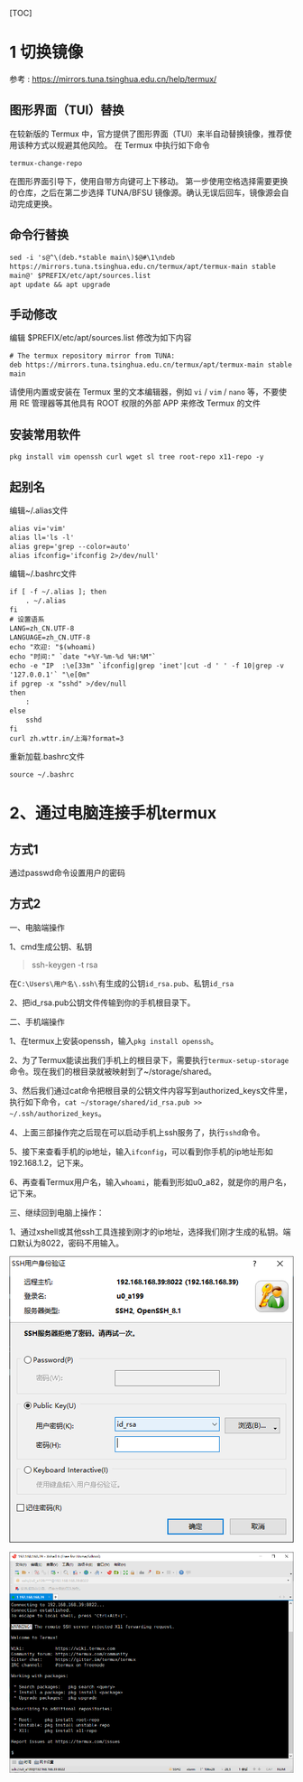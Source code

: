 [TOC]

# 1 切换镜像

参考 : https://mirrors.tuna.tsinghua.edu.cn/help/termux/

## 图形界面（TUI）替换
在较新版的 Termux 中，官方提供了图形界面（TUI）来半自动替换镜像，推荐使用该种方式以规避其他风险。 在 Termux 中执行如下命令
```shell
termux-change-repo
```
在图形界面引导下，使用自带方向键可上下移动。
第一步使用空格选择需要更换的仓库，之后在第二步选择 TUNA/BFSU 镜像源。确认无误后回车，镜像源会自动完成更换。

## 命令行替换
```shell
sed -i 's@^\(deb.*stable main\)$@#\1\ndeb https://mirrors.tuna.tsinghua.edu.cn/termux/apt/termux-main stable main@' $PREFIX/etc/apt/sources.list
apt update && apt upgrade
```

## 手动修改
编辑 $PREFIX/etc/apt/sources.list 修改为如下内容
```shell
# The termux repository mirror from TUNA:
deb https://mirrors.tuna.tsinghua.edu.cn/termux/apt/termux-main stable main
```
请使用内置或安装在 Termux 里的文本编辑器，例如 `vi` / `vim` / `nano` 等，不要使用 RE 管理器等其他具有 ROOT 权限的外部 APP 来修改 Termux 的文件

## 安装常用软件

```shell
pkg install vim openssh curl wget sl tree root-repo x11-repo -y
```

## 起别名
编辑~/.alias文件
```shell
alias vi='vim'
alias ll='ls -l'
alias grep='grep --color=auto'
alias ifconfig='ifconfig 2>/dev/null'
```

编辑~/.bashrc文件

```shell
if [ -f ~/.alias ]; then
	. ~/.alias
fi
# 设置语系
LANG=zh_CN.UTF-8
LANGUAGE=zh_CN.UTF-8
echo "欢迎: "$(whoami)
echo "时间:" `date "+%Y-%m-%d %H:%M"`
echo -e "IP  :\e[33m" `ifconfig|grep 'inet'|cut -d ' ' -f 10|grep -v '127.0.0.1'` "\e[0m"
if pgrep -x "sshd" >/dev/null
then
	:
else
	sshd
fi
curl zh.wttr.in/上海?format=3
```

重新加载.bashrc文件

```
source ~/.bashrc
```

# 2、通过电脑连接手机termux 

## 方式1

通过passwd命令设置用户的密码


## 方式2

一、电脑端操作

1、cmd生成公钥、私钥

> ssh-keygen -t rsa

在`C:\Users\用户名\.ssh\`有生成的公钥`id_rsa.pub`、私钥`id_rsa`

2、把id_rsa.pub公钥文件传输到你的手机根目录下。

二、手机端操作

1、在termux上安装openssh，输入`pkg install openssh`。

2、为了Termux能读出我们手机上的根目录下，需要执行`termux-setup-storage`命令。现在我们的根目录就被映射到了~/storage/shared。

3、然后我们通过cat命令把根目录的公钥文件内容写到authorized_keys文件里，执行如下命令，`cat ~/storage/shared/id_rsa.pub >> ~/.ssh/authorized_keys`。

4、上面三部操作完之后现在可以启动手机上ssh服务了，执行`sshd`命令。

5、接下来查看手机的ip地址，输入`ifconfig`，可以看到你手机的ip地址形如192.168.1.2，记下来。

6、再查看Termux用户名，输入`whoami`，能看到形如u0_a82，就是你的用户名，记下来。

三、继续回到电脑上操作：

1、通过xshell或其他ssh工具连接到刚才的ip地址，选择我们刚才生成的私钥。端口默认为8022，密码不用输入。

![2020-03-17_172043](img/2020-03-17_172043.png)

![2020-03-17_172109](img/2020-03-17_172109.png)

